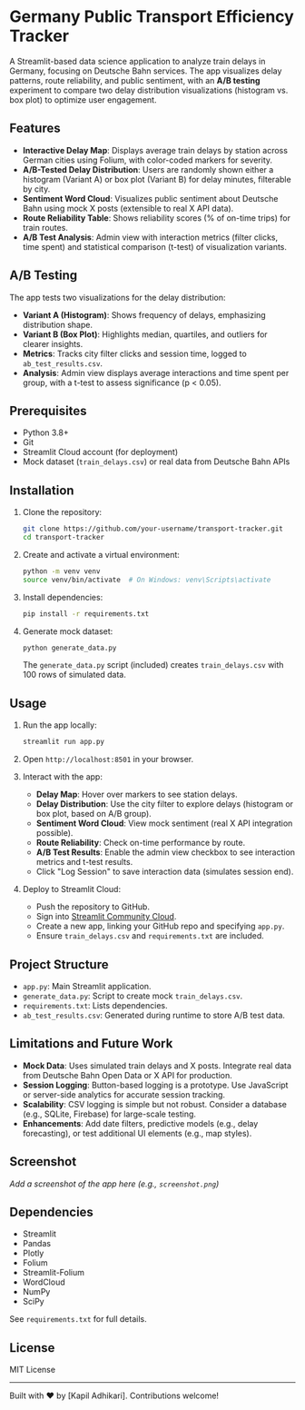 # Germany Public Transport Efficiency Tracker

A Streamlit-based data science application to analyze train delays in Germany, focusing on Deutsche Bahn services. The app visualizes delay patterns, route reliability, and public sentiment, with an **A/B testing** experiment to compare two delay distribution visualizations (histogram vs. box plot) to optimize user engagement.

## Features

- **Interactive Delay Map**: Displays average train delays by station across German cities using Folium, with color-coded markers for severity.
- **A/B-Tested Delay Distribution**: Users are randomly shown either a histogram (Variant A) or box plot (Variant B) for delay minutes, filterable by city.
- **Sentiment Word Cloud**: Visualizes public sentiment about Deutsche Bahn using mock X posts (extensible to real X API data).
- **Route Reliability Table**: Shows reliability scores (% of on-time trips) for train routes.
- **A/B Test Analysis**: Admin view with interaction metrics (filter clicks, time spent) and statistical comparison (t-test) of visualization variants.

## A/B Testing

The app tests two visualizations for the delay distribution:
- **Variant A (Histogram)**: Shows frequency of delays, emphasizing distribution shape.
- **Variant B (Box Plot)**: Highlights median, quartiles, and outliers for clearer insights.
- **Metrics**: Tracks city filter clicks and session time, logged to `ab_test_results.csv`.
- **Analysis**: Admin view displays average interactions and time spent per group, with a t-test to assess significance (p < 0.05).

## Prerequisites

- Python 3.8+
- Git
- Streamlit Cloud account (for deployment)
- Mock dataset (`train_delays.csv`) or real data from Deutsche Bahn APIs

## Installation

1. Clone the repository:
   ```bash
   git clone https://github.com/your-username/transport-tracker.git
   cd transport-tracker
   ```

2. Create and activate a virtual environment:
   ```bash
   python -m venv venv
   source venv/bin/activate  # On Windows: venv\Scripts\activate
   ```

3. Install dependencies:
   ```bash
   pip install -r requirements.txt
   ```

4. Generate mock dataset:
   ```bash
   python generate_data.py
   ```

   The `generate_data.py` script (included) creates `train_delays.csv` with 100 rows of simulated data.

## Usage

1. Run the app locally:
   ```bash
   streamlit run app.py
   ```

2. Open `http://localhost:8501` in your browser.

3. Interact with the app:
   - **Delay Map**: Hover over markers to see station delays.
   - **Delay Distribution**: Use the city filter to explore delays (histogram or box plot, based on A/B group).
   - **Sentiment Word Cloud**: View mock sentiment (real X API integration possible).
   - **Route Reliability**: Check on-time performance by route.
   - **A/B Test Results**: Enable the admin view checkbox to see interaction metrics and t-test results.
   - Click "Log Session" to save interaction data (simulates session end).

4. Deploy to Streamlit Cloud:
   - Push the repository to GitHub.
   - Sign into [Streamlit Community Cloud](https://streamlit.io/cloud).
   - Create a new app, linking your GitHub repo and specifying `app.py`.
   - Ensure `train_delays.csv` and `requirements.txt` are included.

## Project Structure

- `app.py`: Main Streamlit application.
- `generate_data.py`: Script to create mock `train_delays.csv`.
- `requirements.txt`: Lists dependencies.
- `ab_test_results.csv`: Generated during runtime to store A/B test data.

## Limitations and Future Work

- **Mock Data**: Uses simulated train delays and X posts. Integrate real data from Deutsche Bahn Open Data or X API for production.
- **Session Logging**: Button-based logging is a prototype. Use JavaScript or server-side analytics for accurate session tracking.
- **Scalability**: CSV logging is simple but not robust. Consider a database (e.g., SQLite, Firebase) for large-scale testing.
- **Enhancements**: Add date filters, predictive models (e.g., delay forecasting), or test additional UI elements (e.g., map styles).

## Screenshot

*Add a screenshot of the app here (e.g., `screenshot.png`)*

## Dependencies

- Streamlit
- Pandas
- Plotly
- Folium
- Streamlit-Folium
- WordCloud
- NumPy
- SciPy

See `requirements.txt` for full details.

## License

MIT License

---
Built with ❤️ by [Kapil Adhikari]. Contributions welcome!
